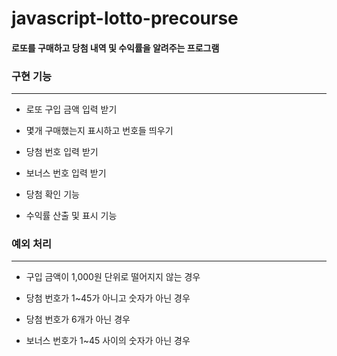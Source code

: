 # javascript-lotto-precourse

#### 로또를 구매하고 당첨 내역 및 수익률을 알려주는 프로그램

### 구현 기능

---

- 로또 구입 금액 입력 받기

- 몇개 구매했는지 표시하고 번호들 띄우기

- 당첨 번호 입력 받기

- 보너스 번호 입력 받기

- 당첨 확인 기능

- 수익률 산출 및 표시 기능

### 예외 처리

---

- 구입 금액이 1,000원 단위로 떨어지지 않는 경우

- 당첨 번호가 1~45가 아니고 숫자가 아닌 경우

- 당첨 번호가 6개가 아닌 경우

- 보너스 번호가 1~45 사이의 숫자가 아닌 경우

